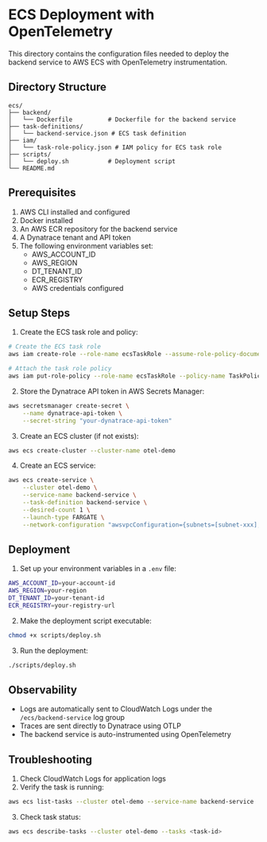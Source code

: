 # ECS Deployment with OpenTelemetry

This directory contains the configuration files needed to deploy the backend service to AWS ECS with OpenTelemetry instrumentation.

## Directory Structure

```
ecs/
├── backend/
│   └── Dockerfile          # Dockerfile for the backend service
├── task-definitions/
│   └── backend-service.json # ECS task definition
├── iam/
│   └── task-role-policy.json # IAM policy for ECS task role
├── scripts/
│   └── deploy.sh           # Deployment script
└── README.md
```

## Prerequisites

1. AWS CLI installed and configured
2. Docker installed
3. An AWS ECR repository for the backend service
4. A Dynatrace tenant and API token
5. The following environment variables set:
   - AWS_ACCOUNT_ID
   - AWS_REGION
   - DT_TENANT_ID
   - ECR_REGISTRY
   - AWS credentials configured

## Setup Steps

1. Create the ECS task role and policy:
```bash
# Create the ECS task role
aws iam create-role --role-name ecsTaskRole --assume-role-policy-document '{"Version":"2012-10-17","Statement":[{"Effect":"Allow","Principal":{"Service":"ecs-tasks.amazonaws.com"},"Action":"sts:AssumeRole"}]}'

# Attach the task role policy
aws iam put-role-policy --role-name ecsTaskRole --policy-name TaskPolicy --policy-document file://iam/task-role-policy.json
```

2. Store the Dynatrace API token in AWS Secrets Manager:
```bash
aws secretsmanager create-secret \
    --name dynatrace-api-token \
    --secret-string "your-dynatrace-api-token"
```

3. Create an ECS cluster (if not exists):
```bash
aws ecs create-cluster --cluster-name otel-demo
```

4. Create an ECS service:
```bash
aws ecs create-service \
    --cluster otel-demo \
    --service-name backend-service \
    --task-definition backend-service \
    --desired-count 1 \
    --launch-type FARGATE \
    --network-configuration "awsvpcConfiguration={subnets=[subnet-xxx],securityGroups=[sg-xxx],assignPublicIp=ENABLED}"
```

## Deployment

1. Set up your environment variables in a `.env` file:
```bash
AWS_ACCOUNT_ID=your-account-id
AWS_REGION=your-region
DT_TENANT_ID=your-tenant-id
ECR_REGISTRY=your-registry-url
```

2. Make the deployment script executable:
```bash
chmod +x scripts/deploy.sh
```

3. Run the deployment:
```bash
./scripts/deploy.sh
```

## Observability

- Logs are automatically sent to CloudWatch Logs under the `/ecs/backend-service` log group
- Traces are sent directly to Dynatrace using OTLP
- The backend service is auto-instrumented using OpenTelemetry

## Troubleshooting

1. Check CloudWatch Logs for application logs
2. Verify the task is running:
```bash
aws ecs list-tasks --cluster otel-demo --service-name backend-service
```

3. Check task status:
```bash
aws ecs describe-tasks --cluster otel-demo --tasks <task-id>
``` 